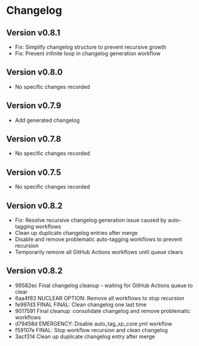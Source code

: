 # Changelog

## Version v0.8.1
- Fix: Simplify changelog structure to prevent recursive growth
- Fix: Prevent infinite loop in changelog generation workflow

## Version v0.8.0
- No specific changes recorded

## Version v0.7.9
- Add generated changelog

## Version v0.7.8
- No specific changes recorded

## Version v0.7.5
- No specific changes recorded
## Version v0.8.2
- Fix: Resolve recursive changelog generation issue caused by auto-tagging workflows
- Clean up duplicate changelog entries after merge  
- Disable and remove problematic auto-tagging workflows to prevent recursion
- Temporarily remove all GitHub Actions workflows until queue clears

## Version v0.8.2
- 99582ec Final changelog cleanup - waiting for GitHub Actions queue to clear
- 6aa4f83 NUCLEAR OPTION: Remove all workflows to stop recursion
- fe997d3 FINAL FINAL: Clean changelog one last time
- 9017591 Final cleanup: consolidate changelog and remove problematic workflows
- d79458d EMERGENCY: Disable auto_tag_xp_core.yml workflow
- f59107e FINAL: Stop workflow recursion and clean changelog
- 3acf314 Clean up duplicate changelog entry after merge
